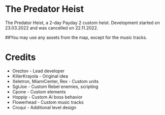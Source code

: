 # The Predator Heist
The Predator Heist, a 2-day Payday 2 custom heist.
Development started on 23.03.2022 and was cancelled on 22.11.2022.

##You may use any assets from the map, except for the music tracks.

# Credits
* Oreztov - Lead developer
* KillerKrayola - Original idea
* Xeletron, MiamiCenter, Rex - Custom units
* SgtJoe - Custom Rebel enemies, scripting
* Cpone - Custom elements
* Hoppip - Custom Ai boss behavior
* Flowerhead - Custom music tracks
* Croqui - Additional level design
